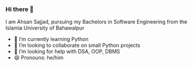 ### Hi there 👋

I am Ahsan Sajjad, pursuing my Bachelors in Software Engineering from the Islamia University of Bahawalpur



- 🌱 I’m currently learning Python
- 👯 I’m looking to collaborate on small Python projects
- 🤔 I’m looking for help with DSA, OOP, DBMS
- 😄 Pronouns: he/him
